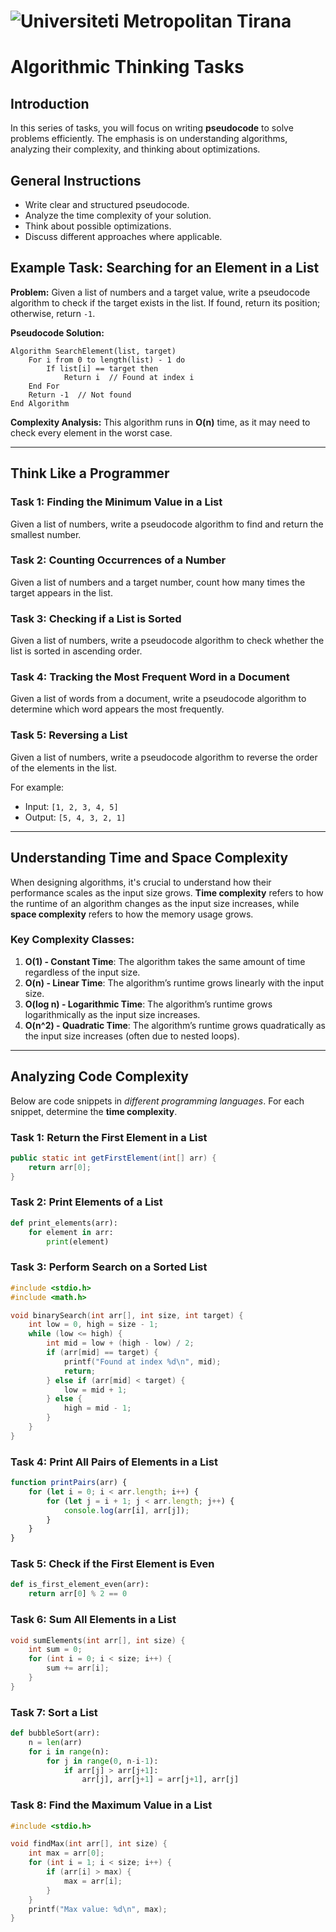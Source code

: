 # ![Universiteti Metropolitan Tirana](https://umt.edu.al/wp-content/uploads/2024/11/Universiteti-Metropolitan-Tirana.webp)  

# Algorithmic Thinking Tasks

## Introduction
In this series of tasks, you will focus on writing **pseudocode** to solve problems efficiently. The emphasis is on understanding algorithms, analyzing their complexity, and thinking about optimizations. 

## General Instructions
- Write clear and structured pseudocode.
- Analyze the time complexity of your solution.
- Think about possible optimizations.
- Discuss different approaches where applicable.

## Example Task: Searching for an Element in a List

**Problem:** Given a list of numbers and a target value, write a pseudocode algorithm to check if the target exists in the list. If found, return its position; otherwise, return `-1`.

**Pseudocode Solution:**
```plaintext
Algorithm SearchElement(list, target)
    For i from 0 to length(list) - 1 do
        If list[i] == target then
            Return i  // Found at index i
    End For
    Return -1  // Not found
End Algorithm
```
**Complexity Analysis:** This algorithm runs in **O(n)** time, as it may need to check every element in the worst case.

---

## Think Like a Programmer

### Task 1: Finding the Minimum Value in a List
Given a list of numbers, write a pseudocode algorithm to find and return the smallest number.

### Task 2: Counting Occurrences of a Number
Given a list of numbers and a target number, count how many times the target appears in the list.

### Task 3: Checking if a List is Sorted
Given a list of numbers, write a pseudocode algorithm to check whether the list is sorted in ascending order.


### Task 4: Tracking the Most Frequent Word in a Document
Given a list of words from a document, write a pseudocode algorithm to determine which word appears the most frequently.

### Task 5: Reversing a List
Given a list of numbers, write a pseudocode algorithm to reverse the order of the elements in the list.

For example:
- Input: `[1, 2, 3, 4, 5]`
- Output: `[5, 4, 3, 2, 1]`

---

## Understanding Time and Space Complexity

When designing algorithms, it's crucial to understand how their performance scales as the input size grows. **Time complexity** refers to how the runtime of an algorithm changes as the input size increases, while **space complexity** refers to how the memory usage grows.

### Key Complexity Classes:
1. **O(1) - Constant Time**: The algorithm takes the same amount of time regardless of the input size.
2. **O(n) - Linear Time**: The algorithm’s runtime grows linearly with the input size.
3. **O(log n) - Logarithmic Time**: The algorithm’s runtime grows logarithmically as the input size increases.
4. **O(n^2) - Quadratic Time**: The algorithm’s runtime grows quadratically as the input size increases (often due to nested loops).

---

## Analyzing Code Complexity

Below are code snippets in *different programming languages*. For each snippet, determine the **time complexity**.

### Task 1: Return the First Element in a List
```java
public static int getFirstElement(int[] arr) {
    return arr[0];
}
```

### Task 2: Print Elements of a List
```python
def print_elements(arr):
    for element in arr:
        print(element)
```

### Task 3: Perform Search on a Sorted List
```c
#include <stdio.h>
#include <math.h>

void binarySearch(int arr[], int size, int target) {
    int low = 0, high = size - 1;
    while (low <= high) {
        int mid = low + (high - low) / 2;
        if (arr[mid] == target) {
            printf("Found at index %d\n", mid);
            return;
        } else if (arr[mid] < target) {
            low = mid + 1;
        } else {
            high = mid - 1;
        }
    }
}
```

### Task 4: Print All Pairs of Elements in a List
```javascript
function printPairs(arr) {
    for (let i = 0; i < arr.length; i++) {
        for (let j = i + 1; j < arr.length; j++) {
            console.log(arr[i], arr[j]);
        }
    }
}
```

### Task 5: Check if the First Element is Even
```python
def is_first_element_even(arr):
    return arr[0] % 2 == 0
```

### Task 6: Sum All Elements in a List
```c
void sumElements(int arr[], int size) {
    int sum = 0;
    for (int i = 0; i < size; i++) {
        sum += arr[i];
    }
}
```

### Task 7: Sort a List 
```python
def bubbleSort(arr):
    n = len(arr)
    for i in range(n):
        for j in range(0, n-i-1):
            if arr[j] > arr[j+1]:
                arr[j], arr[j+1] = arr[j+1], arr[j]
```

### Task 8: Find the Maximum Value in a List
```c
#include <stdio.h>

void findMax(int arr[], int size) {
    int max = arr[0];
    for (int i = 1; i < size; i++) {
        if (arr[i] > max) {
            max = arr[i];
        }
    }
    printf("Max value: %d\n", max);
}
```

